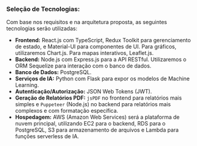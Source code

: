 
### Seleção de Tecnologias:

Com base nos requisitos e na arquitetura proposta, as seguintes tecnologias serão utilizadas:

*   **Frontend:** React.js com TypeScript, Redux Toolkit para gerenciamento de estado, e Material-UI para componentes de UI. Para gráficos, utilizaremos Chart.js. Para mapas interativos, Leaflet.js.
*   **Backend:** Node.js com Express.js para a API RESTful. Utilizaremos o ORM Sequelize para interação com o banco de dados.
*   **Banco de Dados:** PostgreSQL.
*   **Serviços de IA:** Python com Flask para expor os modelos de Machine Learning.
*   **Autenticação/Autorização:** JSON Web Tokens (JWT).
*   **Geração de Relatórios PDF:** `jsPDF` no frontend para relatórios mais simples e `Puppeteer` (Node.js) no backend para relatórios mais complexos e com formatação específica.
*   **Hospedagem:** AWS (Amazon Web Services) será a plataforma de nuvem principal, utilizando EC2 para o backend, RDS para o PostgreSQL, S3 para armazenamento de arquivos e Lambda para funções serverless de IA.


